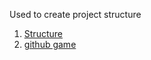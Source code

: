 Used to create project structure 
1. <a href="https://python-forum.io/Thread-PyGame-Structure-and-Organizing-part-8"> Structure</a>
2. <a href="https://github.com/metulburr/ShooterGame/tree/moved_main_loop_into_data">github game </a> 
